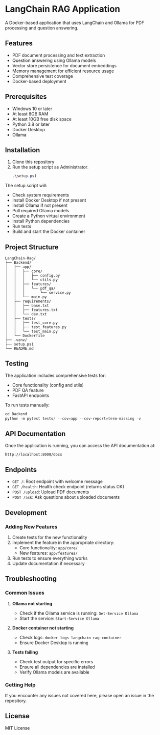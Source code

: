 # LangChain RAG Application

A Docker-based application that uses LangChain and Ollama for PDF processing and question answering.

## Features

- PDF document processing and text extraction
- Question answering using Ollama models
- Vector store persistence for document embeddings
- Memory management for efficient resource usage
- Comprehensive test coverage
- Docker-based deployment

## Prerequisites

- Windows 10 or later
- At least 8GB RAM
- At least 10GB free disk space
- Python 3.8 or later
- Docker Desktop
- Ollama

## Installation

1. Clone this repository
2. Run the setup script as Administrator:
   ```powershell
   .\setup.ps1
   ```

The setup script will:
- Check system requirements
- Install Docker Desktop if not present
- Install Ollama if not present
- Pull required Ollama models
- Create a Python virtual environment
- Install Python dependencies
- Run tests
- Build and start the Docker container

## Project Structure

```
LangChain-Rag/
├── Backend/
│   ├── app/
│   │   ├── core/
│   │   │   ├── config.py
│   │   │   └── utils.py
│   │   ├── features/
│   │   │   └── pdf_qa/
│   │   │       └── service.py
│   │   └── main.py
│   ├── requirements/
│   │   ├── base.txt
│   │   ├── features.txt
│   │   └── dev.txt
│   ├── tests/
│   │   ├── test_core.py
│   │   ├── test_features.py
│   │   └── test_main.py
│   └── Dockerfile
├── .venv/
├── setup.ps1
└── README.md
```

## Testing

The application includes comprehensive tests for:
- Core functionality (config and utils)
- PDF QA feature
- FastAPI endpoints

To run tests manually:
```powershell
cd Backend
python -m pytest tests/ --cov=app --cov-report=term-missing -v
```

## API Documentation

Once the application is running, you can access the API documentation at:
```
http://localhost:8000/docs
```

## Endpoints

- `GET /`: Root endpoint with welcome message
- `GET /health`: Health check endpoint (returns status OK)
- `POST /upload`: Upload PDF documents
- `POST /ask`: Ask questions about uploaded documents

## Development

### Adding New Features

1. Create tests for the new functionality
2. Implement the feature in the appropriate directory:
   - Core functionality: `app/core/`
   - New features: `app/features/`
3. Run tests to ensure everything works
4. Update documentation if necessary

## Troubleshooting

### Common Issues

1. **Ollama not starting**
   - Check if the Ollama service is running: `Get-Service Ollama`
   - Start the service: `Start-Service Ollama`

2. **Docker container not starting**
   - Check logs: `docker logs langchain-rag-container`
   - Ensure Docker Desktop is running

3. **Tests failing**
   - Check test output for specific errors
   - Ensure all dependencies are installed
   - Verify Ollama models are available

### Getting Help

If you encounter any issues not covered here, please open an issue in the repository.

## License

MIT License 